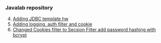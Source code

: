 ### Javalab repository

4. [Adding JDBC template hw](./4-simple-jdbc-template)
5. [Adding logging, auth filter and cookie](./5-logging-and-primitive-security)
6. [Changed Cookies filter to Secsion Filter add password hashing with bcrypt](./6-bcrypt-and-httpSessions)
